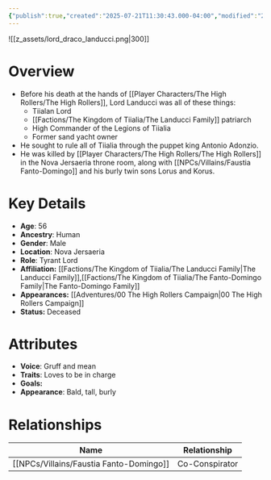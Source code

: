 ```yaml
---
{"publish":true,"created":"2025-07-21T11:30:43.000-04:00","modified":"2025-10-17T10:26:24.301-04:00","cssclasses":""}
---
```


![[z_assets/lord_draco_landucci.png|300]]

# Overview
- Before his death at the hands of [[Player Characters/The High Rollers/The High Rollers]], Lord Landucci was all of these things:
	- Tiialan Lord
	- [[Factions/The Kingdom of Tiialia/The Landucci Family]] patriarch
	- High Commander of the Legions of Tiialia
	- Former sand yacht owner
- He sought to rule all of Tiialia through the puppet king Antonio Adonzio.
- He was killed by [[Player Characters/The High Rollers/The High Rollers]] in the Nova Jersaeria throne room, along with [[NPCs/Villains/Faustia Fanto-Domingo]] and his burly twin sons Lorus and Korus.

# Key Details
- **Age**: 56
- **Ancestry**: Human
- **Gender**: Male
- **Location**: Nova Jersaeria
- **Role**: Tyrant Lord
- **Affiliation:** [[Factions/The Kingdom of Tiialia/The Landucci Family\|The Landucci Family]],[[Factions/The Kingdom of Tiialia/The Fanto-Domingo Family\|The Fanto-Domingo Family]]
- **Appearances:** [[Adventures/00 The High Rollers Campaign\|00 The High Rollers Campaign]]
- **Status:** Deceased

# Attributes
- **Voice**: Gruff and mean
- **Traits**: Loves to be in charge
- **Goals:** 
- **Appearance**: Bald, tall, burly

# Relationships

| Name                      | Relationship   |
| ------------------------- | -------------- |
| [[NPCs/Villains/Faustia Fanto-Domingo]] | Co-Conspirator |
